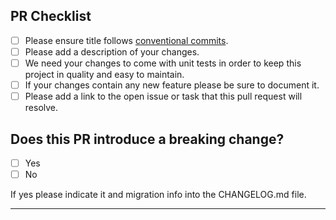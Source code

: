 <!--
  Thanks for contributing to poolifier project.
  Please be sure to read our [contributing guidelines](https://github.com/poolifier/poolifier-web-worker/blob/master/CONTRIBUTING.md).
-->

## PR Checklist

- [ ] Please ensure title follows
      [conventional commits](https://www.conventionalcommits.org/en/v1.0.0/).
- [ ] Please add a description of your changes.
- [ ] We need your changes to come with unit tests in order to keep this project
      in quality and easy to maintain.
- [ ] If your changes contain any new feature please be sure to document it.
- [ ] Please add a link to the open issue or task that this pull request will
      resolve.

## Does this PR introduce a breaking change?

- [ ] Yes
- [ ] No

If yes please indicate it and migration info into the CHANGELOG.md file.

---

<!-- Your PR text -->
